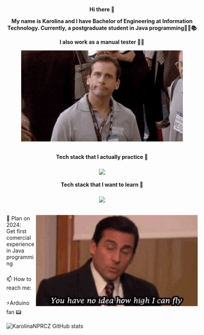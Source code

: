                      
<p align="center"><b>Hi there 👋</b></p>
<p align="center"><b>My name is Karolina and I have Bachelor of Engineering at Information Technology. Currently, a postgraduate student in Java programming👩‍🎓📚</b></p>
<p align="center"><b>I also work as a manual tester 🔎🐞</b></p>



<p align="center">
  <img src="GIF.gif" alt="animated" />
</p>

##

<p align="center"><b>Tech stack that I actually practice 🔭</b></p>

###

<p align="center">
  <a href="https://skillicons.dev">
    <img src="https://skillicons.dev/icons?i=docker,git,gradle,java,jenkins,linux,maven,mongodb,mysql,postgres,postman,spring" />
  </a>
</p>

<p align="center"><b>Tech stack that I want to learn 🌱</b></p>

###

<p align="center">
  <a href="https://skillicons.dev">
    <img src="https://skillicons.dev/icons?i=aws,kafka,kotlin,rabbitmq,react,redis&theme=light" />
  </a>
</p>  

##
  
<img align="right" src="scott.gif"  />

📆 Plan on 2024:  
Get first comercial experience in Java programming  

###

📫 How to reach me:

###

⚡Arduino fan 📟 

![KarolinaNPRCZ GitHub stats](https://github-readme-stats.vercel.app/api?username=KarolinaNPRCZ&show_icons=true&theme=tokyonight)
<!--
**KarolinaNPRCZ/KarolinaNPRCZ** is a ✨ _special_ ✨ repository because its `README.md` (this file) appears on your GitHub profile.

Here are some ideas to get you started:

- 🔭 I’m currently working on ...
- 🌱 I’m currently learning ...
- 👯 I’m looking to collaborate on ...
- 🤔 I’m looking for help with ...
- 💬 Ask me about ...
-  ...
- 😄 Pronouns: ...
-  Fun fact: ...
-->

